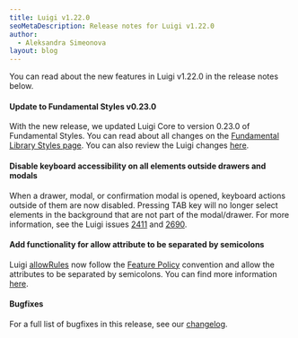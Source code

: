 ```yaml
---
title: Luigi v1.22.0
seoMetaDescription: Release notes for Luigi v1.22.0
author:
  - Aleksandra Simeonova
layout: blog
---
```


You can read about the new features in Luigi v1.22.0 in the release notes below.

<!-- Excerpt -->


#### Update to Fundamental Styles v0.23.0

With the new release, we updated Luigi Core to version 0.23.0 of Fundamental Styles. You can read about all changes on the [Fundamental Library Styles page](https://blogs.sap.com/2022/04/14/fundamental-library-styles-update/). You can also review the Luigi changes [here](https://github.com/SAP/luigi/pull/2698). 

#### Disable keyboard accessibility on all elements outside drawers and modals

When a drawer, modal, or confirmation modal is opened, keyboard actions outside of them are now disabled. Pressing TAB key will no longer select elements in the background that are not part of the modal/drawer. For more information, see the Luigi issues [2411](https://github.com/SAP/luigi/issues/2411) and [2690](https://github.com/SAP/luigi/issues/2690).

#### Add functionality for allow attribute to be separated by semicolons

Luigi [allowRules](https://docs.luigi-project.io/docs/general-settings/?section=allowrules) now follow the [Feature Policy](https://developer.mozilla.org/en-US/docs/Web/HTTP/Feature_Policy) convention and allow the attributes to be separated by semicolons. You can find more information [here](https://github.com/SAP/luigi/pull/2642). 

#### Bugfixes

For a full list of bugfixes in this release, see our [changelog](https://github.com/SAP/luigi/blob/master/CHANGELOG.md).